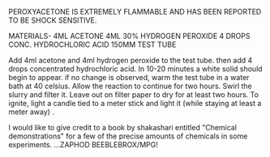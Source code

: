  PEROXYACETONE IS EXTREMELY FLAMMABLE AND HAS BEEN REPORTED TO BE SHOCK
 SENSITIVE.

MATERIALS-
 4ML ACETONE
 4ML 30% HYDROGEN PEROXIDE
 4 DROPS CONC.  HYDROCHLORIC ACID
 150MM TEST TUBE

Add 4ml acetone and 4ml hydrogen peroxide to the test tube.  then add 4 drops
concentrated hydrochloric acid. In 10-20 minutes a white solid should begin to
appear. if no change is observed, warm the test tube in a water bath at 40
celsius. Allow the reaction to continue for two hours.  Swirl the slurry and
filter it. Leave out on filter paper to dry for at least two hours.  To
ignite, light a candle tied to a meter stick and light it (while staying at
least a meter away) .

I would like to give credit to a book by shakashari entitled "Chemical
demonstrations" for a few of the precise amounts of chemicals in some
experiments.
                    ...ZAPHOD BEEBLEBROX/MPG!